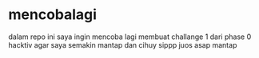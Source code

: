 # mencobalagi
dalam repo ini saya ingin mencoba lagi membuat challange 1 dari phase 0 hacktiv agar saya semakin mantap dan cihuy
sippp juos asap mantap
